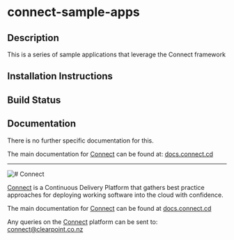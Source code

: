 # connect-sample-apps

## Description
This is a series of sample applications that leverage the Connect framework

## Installation Instructions


## Build Status


## Documentation
There is no further specific documentation for this.

The main documentation for [Connect](http://connect.cd) can be found at: [docs.connect.cd](http://docs.connect.cd)

----------------------
![# Connect](http://website.clearpoint.co.nz/connect/connect-logo-on-white-border.png "Connect Continuous Delivery Platform")

[Connect](http://connect.cd) is a Continuous Delivery Platform that gathers best practice approaches for deploying working software into the cloud with confidence.

The main documentation for [Connect](http://connect.cd) can be found at [docs.connect.cd](http://docs.connect.cd)

Any queries on the [Connect](http://connect.cd) platform can be sent to: <connect@clearpoint.co.nz>

